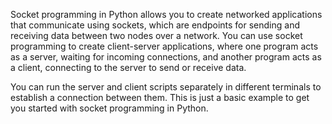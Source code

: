 Socket programming in Python allows you to create networked applications that communicate using sockets, which are endpoints for sending and receiving data between two nodes over a network. You can use socket programming to create client-server applications, where one program acts as a server, waiting for incoming connections, and another program acts as a client, connecting to the server to send or receive data.

You can run the server and client scripts separately in different terminals to establish a connection between them. This is just a basic example to get you started with socket programming in Python.
